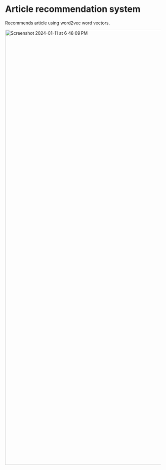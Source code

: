 # Article recommendation system
Recommends article using word2vec word vectors. 

<img width="1404" alt="Screenshot 2024-01-11 at 6 48 09 PM" src="https://github.com/vineethgupthab/article_recommendation/assets/138868502/ff687f6c-53f2-4c02-a570-2dab69d7af0a">
